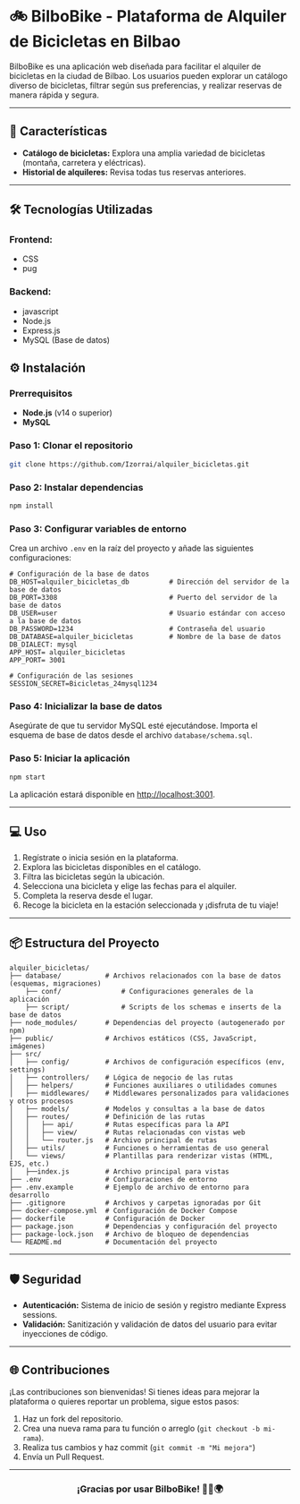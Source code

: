 
# 🚲 **BilboBike** - Plataforma de Alquiler de Bicicletas en Bilbao  


BilboBike es una aplicación web diseñada para facilitar el alquiler de bicicletas en la ciudad de Bilbao. Los usuarios pueden explorar un catálogo diverso de bicicletas, filtrar según sus preferencias, y realizar reservas de manera rápida y segura.

---

## 🌟 **Características**
- **Catálogo de bicicletas:** Explora una amplia variedad de bicicletas (montaña, carretera y eléctricas).   
- **Historial de alquileres:** Revisa todas tus reservas anteriores.  
---

## 🛠️ **Tecnologías Utilizadas**
### **Frontend:**
- CSS  
- pug

### **Backend:**
- javascript  
- Node.js    
- Express.js  
- MySQL (Base de datos)  

## ⚙️ **Instalación**

### **Prerrequisitos**
- **Node.js** (v14 o superior)  
- **MySQL**  

### **Paso 1: Clonar el repositorio**
```bash
git clone https://github.com/Izorrai/alquiler_bicicletas.git
```

### **Paso 2: Instalar dependencias**
```bash
npm install
```

### **Paso 3: Configurar variables de entorno**  
Crea un archivo `.env` en la raíz del proyecto y añade las siguientes configuraciones:
```env
# Configuración de la base de datos
DB_HOST=alquiler_bicicletas_db          # Dirección del servidor de la base de datos
DB_PORT=3308                            # Puerto del servidor de la base de datos
DB_USER=user                            # Usuario estándar con acceso a la base de datos
DB_PASSWORD=1234                        # Contraseña del usuario
DB_DATABASE=alquiler_bicicletas         # Nombre de la base de datos
DB_DIALECT: mysql
APP_HOST= alquiler_bicicletas
APP_PORT= 3001         

# Configuración de las sesiones
SESSION_SECRET=Bicicletas_24mysql1234

```

### **Paso 4: Inicializar la base de datos**
Asegúrate de que tu servidor MySQL esté ejecutándose. Importa el esquema de base de datos desde el archivo `database/schema.sql`.

### **Paso 5: Iniciar la aplicación**
```bash
npm start
```
La aplicación estará disponible en [http://localhost:3001](http://localhost:3001).

---

## 💻 **Uso**
1. Regístrate o inicia sesión en la plataforma.  
2. Explora las bicicletas disponibles en el catálogo.  
3. Filtra las bicicletas según la ubicación.  
4. Selecciona una bicicleta y elige las fechas para el alquiler.  
5. Completa la reserva desde el lugar.  
6. Recoge la bicicleta en la estación seleccionada y ¡disfruta de tu viaje!  

---

## 📦 **Estructura del Proyecto**
```plaintext
alquiler_bicicletas/
├── database/           # Archivos relacionados con la base de datos (esquemas, migraciones)
    ├── conf/               # Configuraciones generales de la aplicación
    ├── script/             # Scripts de los schemas e inserts de la base de datos
├── node_modules/       # Dependencias del proyecto (autogenerado por npm)
├── public/             # Archivos estáticos (CSS, JavaScript, imágenes)
├── src/
│   ├── config/         # Archivos de configuración específicos (env, settings)
│   ├── controllers/    # Lógica de negocio de las rutas
│   ├── helpers/        # Funciones auxiliares o utilidades comunes
│   ├── middlewares/    # Middlewares personalizados para validaciones y otros procesos
│   ├── models/         # Modelos y consultas a la base de datos
│   ├── routes/         # Definición de las rutas
│   │   ├── api/        # Rutas específicas para la API
│   │   ├── view/       # Rutas relacionadas con vistas web
│   │   └── router.js   # Archivo principal de rutas
│   ├── utils/          # Funciones o herramientas de uso general
│   └── views/          # Plantillas para renderizar vistas (HTML, EJS, etc.)
│   ├──index.js         # Archivo principal para vistas
├── .env                # Configuraciones de entorno
├── .env.example        # Ejemplo de archivo de entorno para desarrollo
├── .gitignore          # Archivos y carpetas ignoradas por Git
├── docker-compose.yml  # Configuración de Docker Compose
├── dockerfile          # Configuración de Docker
├── package.json        # Dependencias y configuración del proyecto
├── package-lock.json   # Archivo de bloqueo de dependencias
└── README.md           # Documentación del proyecto

```

---

## 🛡️ **Seguridad**
- **Autenticación:** Sistema de inicio de sesión y registro mediante Express sessions.  
- **Validación:** Sanitización y validación de datos del usuario para evitar inyecciones de código.  

---

## 🌐 **Contribuciones**
¡Las contribuciones son bienvenidas! Si tienes ideas para mejorar la plataforma o quieres reportar un problema, sigue estos pasos:  
1. Haz un fork del repositorio.  
2. Crea una nueva rama para tu función o arreglo (`git checkout -b mi-rama`).  
3. Realiza tus cambios y haz commit (`git commit -m "Mi mejora"`)  
4. Envía un Pull Request.  

---



<div align="center">
    <h3>¡Gracias por usar BilboBike! 🚴‍♂️🌍</h3>
</div> 

